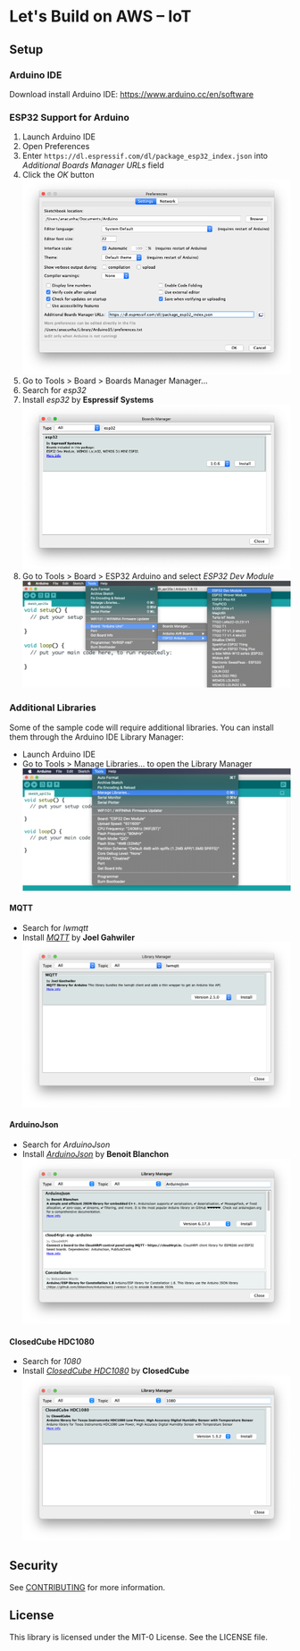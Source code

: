 # Let's Build on AWS – IoT

## Setup

### Arduino IDE

Download install Arduino IDE: https://www.arduino.cc/en/software

### ESP32 Support for Arduino

1. Launch Arduino IDE
2. Open Preferences
3. Enter `https://dl.espressif.com/dl/package_esp32_index.json` into *Additional Boards Manager URLs* field
4. Click the *OK* button ![Additional Boards Manager URLs on Arduino IDE Preferences](images/additional-boards-manager.png)
5. Go to Tools > Board > Boards Manager Manager...
6. Search for *esp32*
7. Install *esp32* by **Espressif Systems** ![Install esp32 on Arduino IDE Boards Manager](images/esp32.png)
8. Go to Tools > Board > ESP32 Arduino and select *ESP32 Dev Module* ![Select ESP32 Dev Module on Tools > Board menu](images/esp32-dev-module.png)

### Additional Libraries

Some of the sample code will require additional libraries. You can install them through the Arduino IDE Library Manager:

- Launch Arduino IDE
- Go to Tools > Manage Libraries... to open the Library Manager ![Select Manage Libries on Tools menu](images/library-manager.png)

#### MQTT

- Search for *lwmqtt*
- Install [*MQTT*](https://github.com/256dpi/arduino-mqtt) by **Joel Gahwiler** ![Install MQTT library on Arduino IDE Library Manager](images/libraries/mqtt.png)

#### ArduinoJson

- Search for *ArduinoJson*
- Install [*ArduinoJson*](https://github.com/bblanchon/ArduinoJson) by **Benoit Blanchon** ![Install ArduinoJson library on Arduino IDE Library Manager](images/libraries/arduinojson.png)

#### ClosedCube HDC1080

- Search for *1080*
- Install [*ClosedCube HDC1080*](https://github.com/closedcube/ClosedCube_HDC1080_Arduino) by **ClosedCube** ![Install ClosedCube HDC1080 library on Arduino IDE Library Manager](images/libraries/closedcube-hdc1080.png)

## Security

See [CONTRIBUTING](CONTRIBUTING.md#security-issue-notifications) for more information.

## License

This library is licensed under the MIT-0 License. See the LICENSE file.

